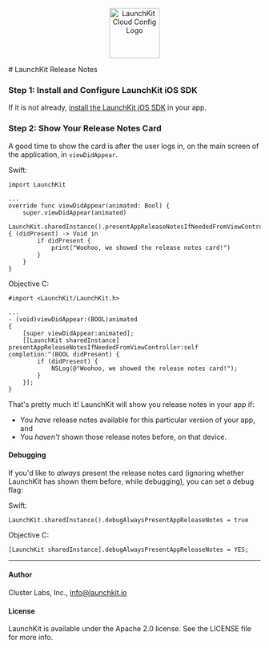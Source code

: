 <p align="center"><img src="https://d2kfjaekmjmy1l.cloudfront.net/images/whats-new/icon-v0bb9d08f9206.png" width="100" alt="LaunchKit Cloud Config Logo"/></p>
# LaunchKit Release Notes


### Step 1: Install and Configure LaunchKit iOS SDK

If it is not already, [install the LaunchKit iOS SDK](https://github.com/LaunchKit/launchkit-ios/blob/master/README.md) in your app.



### Step 2: Show Your Release Notes Card

A good time to show the card is after the user logs in, on the main screen of the application, in `viewDidAppear`.

Swift:

```
import LaunchKit

...
override func viewDidAppear(animated: Bool) {
    super.viewDidAppear(animated)
    LaunchKit.sharedInstance().presentAppReleaseNotesIfNeededFromViewController(self) { (didPresent) -> Void in
        if didPresent {
            print("Woohoo, we showed the release notes card!")
        }
    }
}
```

Objective C:

```
#import <LaunchKit/LaunchKit.h>

...
- (void)viewDidAppear:(BOOL)animated
{
    [super viewDidAppear:animated];
    [[LaunchKit sharedInstance] presentAppReleaseNotesIfNeededFromViewController:self completion:^(BOOL didPresent) {
        if (didPresent) {
            NSLog(@"Woohoo, we showed the release notes card!");
        }
    }];
}
```

That's pretty much it! LaunchKit will show you release notes in your app if:

* You _have_ release notes available for this particular version of your app, and
* You _haven't_ shown those release notes before, on that device.

#### Debugging
If you'd like to _always_ present the release notes card (ignoring whether LaunchKit has shown them before, while debugging), you can set a debug flag:

Swift:

```
LaunchKit.sharedInstance().debugAlwaysPresentAppReleaseNotes = true
```

Objective C:

```
[LaunchKit sharedInstance].debugAlwaysPresentAppReleaseNotes = YES;
```

---
#### Author

Cluster Labs, Inc., info@launchkit.io

#### License

LaunchKit is available under the Apache 2.0 license. See the LICENSE file for more info.